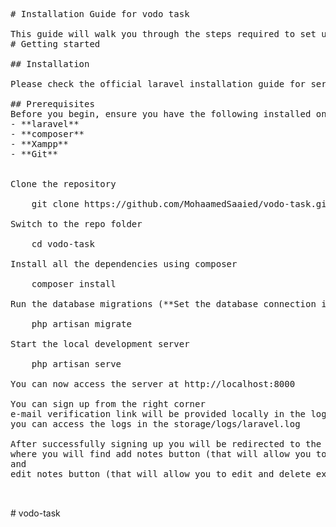 <pre>
# Installation Guide for vodo task

This guide will walk you through the steps required to set up and run the System on your local machine for development and testing purposes.
# Getting started

## Installation

Please check the official laravel installation guide for server requirements before you start. [Official Documentation](https://laravel.com/docs/5.4/installation#installation)

## Prerequisites
Before you begin, ensure you have the following installed on your system:
- **laravel**
- **composer**
- **Xampp** 
- **Git**


Clone the repository

    git clone https://github.com/MohaamedSaaied/vodo-task.git

Switch to the repo folder

    cd vodo-task

Install all the dependencies using composer

    composer install

Run the database migrations (**Set the database connection in .env before migrating**)

    php artisan migrate

Start the local development server

    php artisan serve

You can now access the server at http://localhost:8000

You can sign up from the right corner
e-mail verification link will be provided locally in the logs 
you can access the logs in the storage/logs/laravel.log

After successfully signing up you will be redirected to the dashboard where you will find my notes button that will navigate you to the CRUD system
where you will find add notes button (that will allow you to create new notes)
and
edit notes button (that will allow you to edit and delete existing notes)


</pre>

 

 
 #   v o d o - t a s k 
 
 
